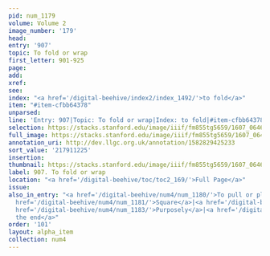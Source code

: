 ```yaml
---
pid: num_1179
volume: Volume 2
image_number: '179'
head:
entry: '907'
topic: To fold or wrap
first_letter: 901-925
page:
add:
xref:
see:
index: "<a href='/digital-beehive/index2/index_1492/'>to fold</a>"
item: "#item-cfbb64378"
unparsed:
line: 'Entry: 907|Topic: To fold or wrap|Index: to fold|#item-cfbb64378'
selection: https://stacks.stanford.edu/image/iiif/fm855tg5659/1607_0646/373,1225,1302,173/full/0/default.jpg
full_image: https://stacks.stanford.edu/image/iiif/fm855tg5659/1607_0646/full/full/0/default.jpg
annotation_uri: http://dev.llgc.org.uk/annotation/1582829425233
sort_value: '217911225'
insertion:
thumbnail: https://stacks.stanford.edu/image/iiif/fm855tg5659/1607_0646/373,1225,600,180/250,/0/default.jpg
label: 907. To fold or wrap
location: "<a href='/digital-beehive/toc/toc2_169/'>Full Page</a>"
issue:
also_in_entry: "<a href='/digital-beehive/num4/num_1180/'>To pull or pluck</a>|<a
  href='/digital-beehive/num4/num_1181/'>Square</a>|<a href='/digital-beehive/num4/num_1182/'>Mason</a>|<a
  href='/digital-beehive/num4/num_1183/'>Purposely</a>|<a href='/digital-beehive/num4/num_1184/'>to
  the end</a>"
order: '101'
layout: alpha_item
collection: num4
---
```


